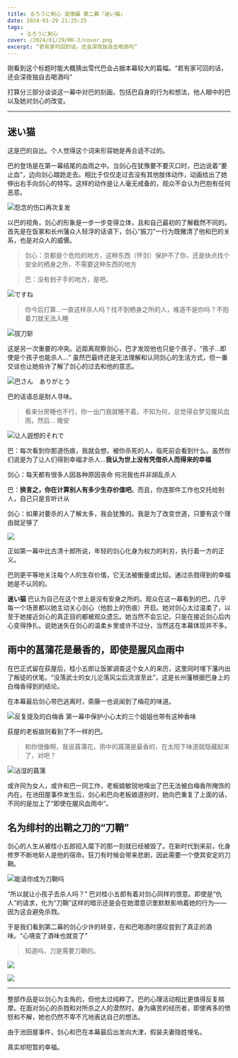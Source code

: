 ```yaml
---
title: るろうに剣心 追憶編 第二幕『迷い猫』
date: 2024-01-29 21:25:25
tags:
    - るろうに剣心
cover: /2024/01/29/RK-2/cover.png
excerpt: “若有家可回的话，还会深夜独自去喝酒吗”
---
```


刚看到这个标题时能大概猜出雪代巴会占据本幕较大的篇幅。“若有家可回的话，还会深夜独自去喝酒吗”

打算分三部分谈谈这一幕中对巴的刻画，包括巴自身的行为和想法，他人眼中的巴以及她对剑心的改变。

---

## 迷い猫

这是巴的自比。个人觉得这个词来形容她是再合适不过的。

巴的登场是在第一幕结尾的血雨之中。当剑心在犹豫要不要灭口时，巴边说着“要止血”，边向剑心踉跄走去。相比于仅仅走过去没有其他肢体动作，动画给出了她伸出右手向剑心的特写。这样的动作是让人毫无戒备的，观众不会认为巴抱有任何恶意。

![怨念的伤口再次复发](blood.png)

以巴的视角，剑心的形象是一步一步变得立体，且和自己最初的了解截然不同的。首先是在饭冢和长州藩众人轻浮的话语下，剑心“振刀”一行为既撇清了他和巴的关系，也是对众人的威慑。

> 剑心：京都是个危险的地方，这种东西（怀剑）保护不了你，还是快点找个安全的栖身之所，不需要这种东西的地方

> 巴：没有刽子手的地方，是吧。

![ですね](den.png)

> 你今后打算...一直这样杀人吗？找不到栖身之所的人，难道不是你吗？不抱着刀就无法入睡

![拔刀斩](awake.png)

这是另一次重要的冲突。近距离观察剑心，巴才发现他也只是个孩子，“孩子...即使是个孩子也能杀人...” 虽然巴最终还是无法理解和认同剑心的生活方式，但一番交谈也让她些许了解了剑心的过去和他的意志。

![巴さん　ありがとう](thanks.png)

巴的话语总是耐人寻味。

> 看来分房睡也不行，你一出门我就睡不着。不知为何，总觉得会梦见腥风血雨，然后... 晚安

![让人遐想的それで](and.png)

巴：每次看到你那道伤痕，我就会想，被你杀死的人，临死前会看到什么。虽然你们说是为了让人们得到幸福才杀人...**我认为世上没有凭借杀人而得来的幸福**

剑心：每天都有很多人因各种原因丧命 何况我也并非胡乱杀人

巴：**换言之，你在计算别人有多少生存价值吧**。而且，你连那件工作也交托给别人，自己只是言听计从

剑心：如果对要杀的人了解太多，我会犹豫的。我是为了改变世道，只要有这个理由就足够了

![](alcohol.png)

正如第一幕中比古清十郎所说，年轻的剑心化身为权力的利刃，执行着一方的正义。

巴则更平等地关注每个人的生存价值，它无法被衡量或比较。通过杀戮得到的幸福她是不认同的。

**迷い猫** 巴认为自己在这个世上是没有安身之所的。观众在这一幕看到的巴，几乎每一个场景都以她主动关心剑心（他脸上的伤痕）开启。她对剑心太过温柔了，以至于她接近剑心的真正目的都被观众遗忘。她当然不会忘记，只是在接近剑心后内心变得挣扎。说她迷失在剑心的温柔乡里或许不过分，当然这在本幕体现并不多。

## 雨中的菖蒲花是最香的，即使是腥风血雨中

在巴正式留在荻屋后，桂小五郎让饭冢调查这个女人的来历，这里同时埋下藩内出了叛徒的伏笔。“没落武士的女儿沦落风尘后流浪至此”，这是长州藩根据巴身上的白梅香得到的结论。

在本幕最后剑心带巴逃离时，斋藤一也说闻到了梅花的味道。

![反复提及的白梅香 第一幕中保护小心太的三个姐姐也带有这种香味](haku.png)

荻屋的老板娘则看到了不一样的巴。

> 和你很像啊，我说菖蒲花，雨中的菖蒲是最香的，在太阳下味道就隐藏起来了，对吧？

![沾湿的菖蒲](shoubu.png)

或许同为女人，或许和巴一同工作，老板娘敏锐地嗅出了巴无法被白梅香所掩饰的内在。在池田屋事件发生后，剑心和巴向老板娘道别时，她向巴重复了上面的话，不同的是加上了“即使在腥风血雨中”。

## 名为绯村的出鞘之刀的“刀鞘”

剑心的人生从被桂小五郎招入麾下的那一刻就已经被毁了。在新时代到来前，化身修罗不断地斩人是他的宿命。狂刀有时候会带来悲剧，因此需要一个使其安定的刀鞘。

![能请你成为刀鞘吗](kogoro.png)

“所以就让小孩子去杀人吗？” 巴对桂小五郎有着对剑心同样的恨意。即使是“仇人”的请求，化为“刀鞘”这样的暗示还是会在她潜意识里默默影响着她的行为——因为这会避免杀戮。

于是我们看到第二幕的剑心少许的转变，在和巴喝酒时感叹尝到了真正的酒味。“心境变了酒味也就变了”

> 知道吗，刀是需要刀鞘的。

![](no2.png)

![](no1.png)

---

整部作品是以剑心为主角的，但他太过纯粹了。巴的心理活动相比更值得反复揣摩。在面对剑心的杀戮和对所杀之人的漠然时，身为痛苦的经历者，即使再多的愤怒和不解，她也仍然不卑不亢地表达自己的想法。

由于池田屋事件，剑心和巴在本幕最后出发向大津，假装夫妻隐姓埋名。

真实却短暂的幸福。